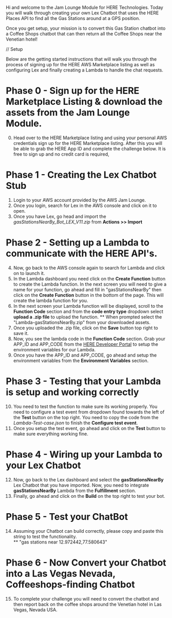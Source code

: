 Hi and welcome to the Jam Lounge Module for HERE Technologies. Today you will walk through creating your own Lex Chatbot that uses the HERE Places API to find all the Gas Stations around at a GPS position.

Once you get setup, your mission is to convert this Gas Station chatbot into a Coffee Shops chatbot that can then return all the Coffee Shops near the Venetian hotel!

// Setup

Below are the getting started instructions that will walk you through the process of signing up for the HERE AWS Marketplace listing as well as configuring Lex and finally creating a Lambda to handle the chat requests.

# Phase 0 - Sign up for the HERE Marketplace Listing & download the assets from the Jam Lounge Module.
0. Head over to the HERE Marketplace listing and using your personal AWS credentials sign up for the HERE Marketplace listing.  After this you will be able to grab the HERE App ID and complete the challenge below. It is free to sign up and no credit card is required,

# Phase 1 - Creating the Lex Chatbot Stub
1. Login to your AWS account provided by the AWS Jam Lounge.
2. Once you login, search for Lex in the AWS console and click on it to open.
3. Once you have Lex, go head and import the _gasStationsNearBy_Bot_LEX_V11.zip_ from **Actions >> Import**

# Phase 2 - Setting up a Lambda to communicate with the HERE API's.
4. Now, go back to the AWS console again to search for Lambda and click on to launch it.
5. In the Lambda dashboard you need click on the **Create Function** button to create the Lambda function. In the next screen you will need to give a name for your function, go ahead and fill in "gasStationsNearBy" then click on the **Create Function** button in the bottom of the page. This will create the lambda function for you.
6. In the next screen your Lambda function will be displayed, scroll to the **Function Code** section and from the **code entry type** dropdown select  **upload a .zip file** to upload the function. 
** When prompted select the "Lambda-gasStationsNearBy.zip" from your downloaded assets.
7. Once you uploaded the .zip file, click on the **Save** button top right to save it.
8. Now, you see the lambda code in the **Function Code** section. Grab your APP_ID and APP_CODE from the <a href="https://developer.here.com">HERE Developer Portal</a> to setup the environment variables for our Lambda. 
9. Once you have the APP_ID and APP_CODE, go ahead and setup the environment variables from the **Environment Variables** section.

# Phase 3 - Testing that your Lambda is setup and working correctly
10. You need to test the function to make sure its working properly. You need to configure a test event from dropdown found towards the left of the **Test** button on the top right. You need to copy the code from the _Lambda-Test-case.json_ to finish the **Configure test event**.
11. Once you setup the test event, go ahead and click on the **Test** button to make sure everything working fine.

# Phase 4 - Wiring up your Lambda to your Lex Chatbot
12. Now, go back to the Lex dashboard and select the **gasStationsNearBy** Lex Chatbot that you have imported. Now, you need to integrate **gasStationsNearBy** Lambda from the **Fulfillment** section.
13. Finally, go ahead and click on the **Build** on the top right to test your bot.

# Phase 5 - Test your ChatBot
14. Assuming your Chatbot can build correctly, please copy and paste this string to test the functionality.  
** "gas stations near 12.972442,77.580643"

# Phase 6 - Now Convert your Chatbot into a Las Vegas Nevada, Coffeeshops-finding Chatbot
15. To complete your challenge you will need to convert the chatbot and then report back on the coffee shops around the Venetian hotel in Las Vegas, Nevada USA.

